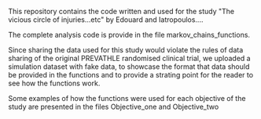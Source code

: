 This repository contains the code written and used for the study "The vicious circle of injuries...etc" by Edouard and Iatropoulos....

The complete analysis code is provide in the file markov_chains_functions.

Since sharing the data used for this study would violate the rules of data sharing of the original PREVATHLE randomised clinical trial, we uploaded a simulation dataset with fake data, to showcase the format that data should be provided in the functions and to provide a strating point for the reader to see how the functions work.

Some examples of how the functions were used for each objective of the study are presented in the files Objective_one and Objective_two